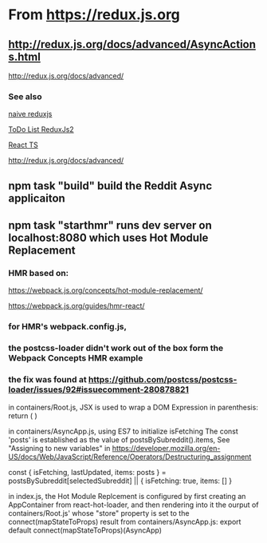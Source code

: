 # From https://redux.js.org

## http://redux.js.org/docs/advanced/AsyncActions.html


http://redux.js.org/docs/advanced/

### See also
[naive reduxjs](../../../reduxjs)

[ToDo List ReduxJs2](../../../reduxjs2)

[React TS](../../../reactts)

http://redux.js.org/docs/advanced/


## npm task "build" build the Reddit Async applicaiton
## npm task "starthmr" runs dev server on localhost:8080 which uses Hot Module Replacement

### HMR based on:

https://webpack.js.org/concepts/hot-module-replacement/

https://webpack.js.org/guides/hmr-react/

### for HMR's webpack.config.js, 
### the postcss-loader didn't work out of the box form the Webpack Concepts HMR example
### the fix was found at https://github.com/postcss/postcss-loader/issues/92#issuecomment-280878821

in containers/Root.js, JSX is used to wrap a DOM Expression in parenthesis:
    return (
      <Provider store={store}>
        <AsyncApp />
      </Provider>
    )

in containers/AsyncApp.js, using ES7 to initialize isFetching
The const 'posts' is established as the value of postsBySubreddit().items,
See "Assigning to new variables" in https://developer.mozilla.org/en-US/docs/Web/JavaScript/Reference/Operators/Destructuring_assignment

const {
    isFetching,
    lastUpdated,
    items: posts
  } = postsBySubreddit[selectedSubreddit] || {
    isFetching: true,
    items: []
  }

  in index.js, the Hot Module Replcement is configured by first creating an AppContainer from react-hot-loader,
  and then rendering into it the ourput of containers/Root.js' <provider> whose
  "store" property is set to the connect(mapStateToProps) result from containers/AsyncApp.js:
    export default connect(mapStateToProps)(AsyncApp)







